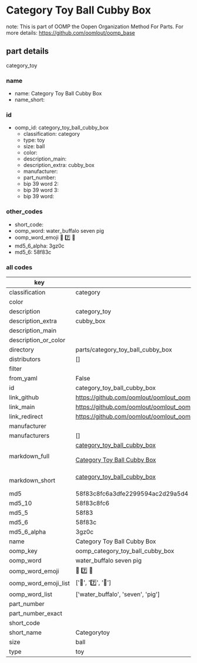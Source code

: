 # Category Toy Ball Cubby Box  

note: This is part of OOMP the Oopen Organization Method For Parts. For more details: https://github.com/oomlout/oomp_base

##  part details
  



category_toy



### name
* name: Category Toy Ball Cubby Box
* name_short: 
### id
* oomp_id: category_toy_ball_cubby_box
  * classification: category
  * type: toy
  * size: ball
  * color: 
  * description_main: 
  * description_extra: cubby_box
  * manufacturer: 
  * part_number: 
  * bip 39 word 2: 
  * bip 39 word 3: 
  * bip 39 word: 

### other_codes
* short_code: 
* oomp_word: water_buffalo seven pig
* oomp_word_emoji :water_buffalo: :seven: :pig:
* md5_6_alpha: 3gz0c
* md5_6: 58f83c









### all codes 
| key | value |  
| --- | --- |  
| classification | category |  
| color |  |  
| description | category_toy |  
| description_extra | cubby_box |  
| description_main |  |  
| description_or_color |   |  
| directory | parts/category_toy_ball_cubby_box |  
| distributors | [] |  
| filter |  |  
| from_yaml | False |  
| id | category_toy_ball_cubby_box |  
| link_github | https://github.com/oomlout/oomlout_oomp_version_1_messy/tree/main/parts/category_toy_ball_cubby_box |  
| link_main | https://github.com/oomlout/oomlout_oomp_version_1_messy/tree/main/parts/category_toy_ball_cubby_box |  
| link_redirect | https://github.com/oomlout/oomlout_oomp_version_1_messy/tree/main/parts/category_toy_ball_cubby_box |  
| manufacturer |  |  
| manufacturers | [] |  
| markdown_full | [category_toy_ball_cubby_box](none)<br>[](none)<br>[Category Toy Ball Cubby Box](none)<br><br> |  
| markdown_short | [category_toy_ball_cubby_box](none)<br><br> |  
| md5 | 58f83c8fc6a3dfe2299594ac2d29a5d4 |  
| md5_10 | 58f83c8fc6 |  
| md5_5 | 58f83 |  
| md5_6 | 58f83c |  
| md5_6_alpha | 3gz0c |  
| name | Category Toy Ball Cubby Box |  
| oomp_key | oomp_category_toy_ball_cubby_box |  
| oomp_word | water_buffalo seven pig |  
| oomp_word_emoji | :water_buffalo: :seven: :pig: |  
| oomp_word_emoji_list | [':water_buffalo:', ':seven:', ':pig:'] |  
| oomp_word_list | ['water_buffalo', 'seven', 'pig'] |  
| part_number |  |  
| part_number_exact |  |  
| short_code |  |  
| short_name | Categorytoy |  
| size | ball |  
| type | toy |  
